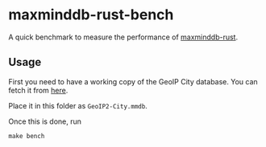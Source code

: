 # maxminddb-rust-bench

A quick benchmark to measure the performance of [maxminddb-rust](https://github.com/oschwald/maxminddb-rust).  

## Usage

First you need to have a working copy of the GeoIP City database.
You can fetch it from [here](https://dev.maxmind.com/geoip/geoip2/geolite2/).

Place it in this folder as `GeoIP2-City.mmdb`.

Once this is done, run

```
make bench
```

